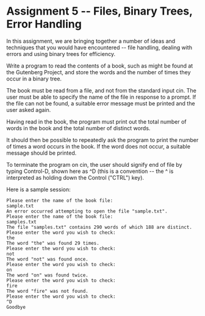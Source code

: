 # Assignment 5 -- Files, Binary Trees, Error Handling

In this assignment, we are bringing together a number of ideas and techniques that you would have encountered -- file handling, dealing with errors and using binary trees for efficiency.

Write a program to read the contents of a book, such as might be found at the Gutenberg Project, and store the words and the number of times they occur in a binary tree.

The book must be read from a file, and not from the standard input cin. The user must be able to specify the name of the file in response to a prompt. If the file can not be found, a suitable error message must be printed and the user asked again.

Having read in the book, the program must print out the total number of words in the book and the total number of distinct words.

It should then be possible to repeatedly ask the program to print the number of times a word occurs in the book. If the word does not occur, a suitable message should be printed.

To terminate the program on cin, the user should signify  end of file by typing Control-D, shown here as ^D (this is a convention -- the ^ is interpreted as holding down the Control ("CTRL") key). 

Here is a sample session:

    Please enter the name of the book file:
    sample.txt
    An error occurred attempting to open the file "sample.txt".
    Please enter the name of the book file:
    samples.txt
    The file "samples.txt" contains 290 words of which 188 are distinct.
    Please enter the word you wish to check:
    the
    The word "the" was found 29 times.
    Please enter the word you wish to check:
    not
    The word "not" was found once.
    Please enter the word you wish to check:
    on
    The word "on" was found twice.
    Please enter the word you wish to check:
    fire
    The word "fire" was not found.
    Please enter the word you wish to check:
    ^D
    Goodbye
    
